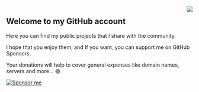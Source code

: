 

<img align="right" src="https://github-readme-stats.vercel.app/api?username=rsm-gh&show_icons=true&hide_border=true&icon_color=586069&title_color=a0a9af">

## Welcome to my GitHub account

Here you can find my public projects that I share with the community.

I hope that you enjoy them, and If you want, you can support me on GitHub Sponsors. 

Your donations will help to cover general expenses like domain names, servers and more... 😄

[![Sponsor me](https://img.shields.io/badge/sponsor-0%24%20USD-%23f0eb18?logo=github)](https://github.com/sponsors/rsm-gh)



